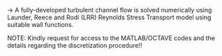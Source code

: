 -> A fully-developed turbulent channel flow is solved numerically using Launder, Reece and Rodi (LRR) Reynolds Stress Transport model using suitable wall functions.  

NOTE: Kindly request for access to the MATLAB/OCTAVE codes and the details regarding the discretization procedure!!
